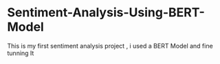    # Sentiment-Analysis-Using-BERT-Model
This is my first sentiment analysis project , i used a BERT Model and fine tunning It  
   
   
     
           
    
            
              
       
   
